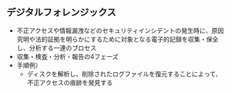 ## デジタルフォレンジックス

- 不正アクセスや情報漏洩などのセキュリティインシデントの発生時に、原因究明や法的証拠を明らかにするために対象となる電子的記録を収集・保全し、分析する一連のプロセス
- 収集・検査・分析・報告の4フェーズ
- 手順例）
    - ディスクを解析し、削除されたログファイルを復元することによって、不正アクセスの痕跡を発見する